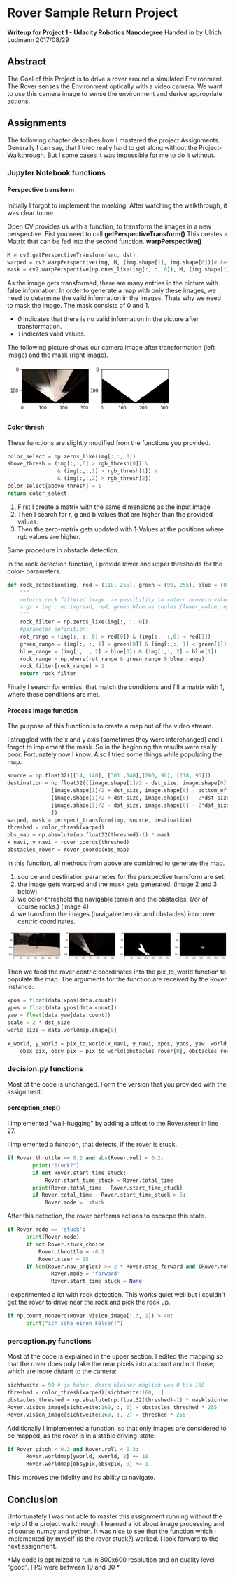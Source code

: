 # Rover Sample Return Project
**Writeup for Project 1 - Udacity Robotics Nanodegree** Handed in by Ulrich Ludmann 2017/08/29

## Abstract
The Goal of this Project is to drive a rover around a simulated Environment. The Rover senses the Environment optically with a video camera.
We want to use this camera image to sense the environment and derive appropriate actions.

## Assignments
The following chapter describes how I mastered the project Assignments.
Generally I can say, that I tried really hard to get along without the Project-Walkthrough. But I some cases it was impossible for me to do it without.

### Jupyter Notebook functions

#### Perspective transform
Initially I forgot to implement the masking. After watching the walkthrough, it was clear to me.

Open CV provides us with a function, to transform the images in a new perspective. Fist you need to call **getPerspectiveTransform()** This creates a Matrix that can be fed into the second function.
**warpPerspective()**

```python
M = cv2.getPerspectiveTransform(src, dst)
warped = cv2.warpPerspective(img, M, (img.shape[1], img.shape[0]))# keep same size as input image
mask = cv2.warpPerspective(np.ones_like(img[:, :, 0]), M, (img.shape[1], img.shape[0]))
```

As the image gets transformed, there are many entries in the picture with false information.
In order to generate a map with only these images, we need to determine the valid information in the images. Thats why we need to mask the image. The mask consists of 0 and 1.
+ *0* indicates that there is no valid information in the picture after transformation.
+ *1* indicates valid values.

The following picture shows our camera image after transformation (left image) and the mask (right image).

![perspective transformation and mask](misc/transformed_perspective_and_mask.png)


#### Color thresh
These functions are slightly modified from the functions you provided.
```python
color_select = np.zeros_like(img[:,:, 0])
above_thresh = (img[:,:,0] > rgb_thresh[0]) \
                & (img[:,:,1] > rgb_thresh[1]) \
                & (img[:,:,2] > rgb_thresh[2])
color_select[above_thresh] = 1
return color_select
```
1. First I create a matrix with the same dimensions as the input image
1. Then I search for r, g and b values that are higher than the provided values.
1. Then the zero-matrix gets updated with 1-Values at the positions where rgb values are higher.

Same procedure in obstacle detection.

In the rock detection function, I provide lower and upper thresholds for the color- parameters.

```python
def rock_detection(img, red = (110, 255), green = (90, 255), blue = (0, 80)):
    """
    returns rock filtered image. -> possibility to return nonzero values as well.
    args = img : mp.imgread, red, green blue as tuples (lower_value, upper_value) (0, 255), (90, 175), (0, 80)
    """
    rock_filter = np.zeros_like(img[:, :, 0])
    #parameter definition:
    rot_range = (img[:, :, 0] > red[0]) & (img[:,  :,0] < red[1])
    green_range = (img[:, :, 1] > green[0]) & (img[:,:, 1] < green[1])
    blue_range = (img[:, :, 2] > blue[0]) & (img[:,:, 2] < blue[1])
    rock_range = np.where(rot_range & green_range & blue_range)
    rock_filter[rock_range] = 1
    return rock_filter
```
Finally I search for entries, that match the conditions and fill a matrix with 1, where these conditions are met.

#### Process image function
The purpose of this function is to create a map out of the video stream.

I struggled with the x and y axis (sometimes they were interchanged) and i forgot to implement the mask. So in the beginning the results were really poor. Fortunately now I know.
Also I tried some things while populating  the map.

```python
source = np.float32([[14, 140], [301 ,140],[200, 96], [118, 96]])
destination = np.float32([[image.shape[1]/2 - dst_size, image.shape[0] - bottom_offset],
              [image.shape[1]/2 + dst_size, image.shape[0] - bottom_offset],
              [image.shape[1]/2 + dst_size, image.shape[0] - 2*dst_size - bottom_offset],
              [image.shape[1]/2 - dst_size, image.shape[0] - 2*dst_size - bottom_offset],
              ])
warped, mask = perspect_transform(img, source, destination)
threshed = color_thresh(warped)
obs_map = np.absolute(np.float32(threshed)-1) * mask
x_navi, y_navi = rover_coords(threshed)
obstacles_rover = rover_coords(obs_map)
```
In this function, all methods from above are combined to generate the map.
1. source and destination parametes for the perspective transform are set.
1. the image gets warped and the mask gets generated. (image 2 and 3 below)
1. we color-threshold the navigable terrain and the obstacles. (/or of course rocks.) (image 4)
1. we transform the images (navigable terrain and obstacles) into rover centric coordinates.

![image processing steps](misc/rock_processing.png)

Then we feed the rover centric coordinates into the pix_to_world function to populate the map.
The arguments for the function are received by the Rover instance:

```python
xpos = float(data.xpos[data.count])
ypos = float(data.ypos[data.count])
yaw = float(data.yaw[data.count])
scale = 2 * dst_size
world_size = data.worldmap.shape[0]
```

```python
x_world, y_world = pix_to_world(x_navi, y_navi, xpos, ypos, yaw, world_size, scale)
    obsx_pix, obsy_pix = pix_to_world(obstacles_rover[0], obstacles_rover[1], xpos, ypos, yaw, world_size, scale)
```


### decision.py functions
Most of the code is unchanged. Form the version that you provided with the assignment.

#### perception_step()
I implemented "wall-hugging" by adding a offset to the Rover.steer in line 27.

I implemented a function, that detects, if the rover is stuck.

```python
if Rover.throttle == 0.2 and abs(Rover.vel) < 0.2:
        print("Stuck?")
        if not Rover.start_time_stuck:
            Rover.start_time_stuck = Rover.total_time
        print(Rover.total_time - Rover.start_time_stuck)
        if Rover.total_time - Rover.start_time_stuck > 5:
            Rover.mode = 'stuck'

```
After this detection, the rover performs actions to escacpe this state.

```python
if Rover.mode == 'stuck':
      print(Rover.mode)
      if not Rover.stuck_choice:
          Rover.throttle = -0.2
          Rover.steer = 15
      if len(Rover.nav_angles) >= 2 * Rover.stop_forward and (Rover.total_time - Rover.start_time_stuck) > 13:
              Rover.mode = 'forward'
              Rover.start_time_stuck = None
```

I experimented a lot with rock detection. This works quiet well but i couldn't get the rover to drive near the rock and pick the rock up.

```python
if np.count_nonzero(Rover.vision_image[:,:, 1]) > 40:
      print("ich sehe einen Felsen!")
```

### perception.py functions
Most of the code is explained in the upper section. I edited the mapping so that the rover does only take the near pixels into account and not those, which are more distant to the camera:
```python
sichtweite = 90 # je höher, desto kleiner möglich von 0 bis 160
threshed = color_thresh(warped)[sichtweite:160, :]
obstacles_threshed = np.absolute(np.float32(threshed)-1) * mask[sichtweite:160, :]
Rover.vision_image[sichtweite:160, :, 0] = obstacles_threshed * 255
Rover.vision_image[sichtweite:160, :, 2] = threshed * 255
  ```

Additionally I implemented a function, so that only images are considered to be mapped, as the rover is in a stable driving-state:
```python
if Rover.pitch < 0.3 and Rover.roll < 0.3:
      Rover.worldmap[yworld, xworld, 2] += 10
      Rover.worldmap[obsypix,obsxpix, 0] += 1
```

 This improves the fidelity and its ability to navigate.


## Conclusion
Unfortunately I was not able to master this assignment running without the help of the project walkthrough. I learned a lot about image processing and of course numpy and python.
It was nice to see that the function which I implemented by myself (is the rover stuck?) worked.
I look forward to the next assignment.

*My code is optimized to run in 800x600 resolution and on quality level "good". FPS were between 10 and 30 *
